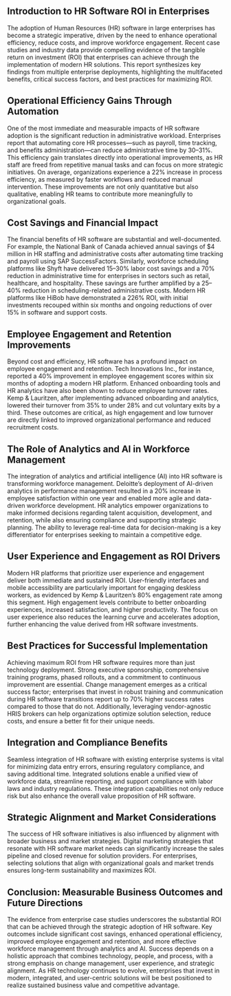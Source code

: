 ## Introduction to HR Software ROI in Enterprises

The adoption of Human Resources (HR) software in large enterprises has become a strategic imperative, driven by the need to enhance operational efficiency, reduce costs, and improve workforce engagement. Recent case studies and industry data provide compelling evidence of the tangible return on investment (ROI) that enterprises can achieve through the implementation of modern HR solutions. This report synthesizes key findings from multiple enterprise deployments, highlighting the multifaceted benefits, critical success factors, and best practices for maximizing ROI.

## Operational Efficiency Gains Through Automation

One of the most immediate and measurable impacts of HR software adoption is the significant reduction in administrative workload. Enterprises report that automating core HR processes—such as payroll, time tracking, and benefits administration—can reduce administrative time by 30–31%. This efficiency gain translates directly into operational improvements, as HR staff are freed from repetitive manual tasks and can focus on more strategic initiatives. On average, organizations experience a 22% increase in process efficiency, as measured by faster workflows and reduced manual intervention. These improvements are not only quantitative but also qualitative, enabling HR teams to contribute more meaningfully to organizational goals.

## Cost Savings and Financial Impact

The financial benefits of HR software are substantial and well-documented. For example, the National Bank of Canada achieved annual savings of $4 million in HR staffing and administrative costs after automating time tracking and payroll using SAP SuccessFactors. Similarly, workforce scheduling platforms like Shyft have delivered 15–30% labor cost savings and a 70% reduction in administrative time for enterprises in sectors such as retail, healthcare, and hospitality. These savings are further amplified by a 25–40% reduction in scheduling-related administrative costs. Modern HR platforms like HiBob have demonstrated a 226% ROI, with initial investments recouped within six months and ongoing reductions of over 15% in software and support costs.

## Employee Engagement and Retention Improvements

Beyond cost and efficiency, HR software has a profound impact on employee engagement and retention. Tech Innovations Inc., for instance, reported a 40% improvement in employee engagement scores within six months of adopting a modern HR platform. Enhanced onboarding tools and HR analytics have also been shown to reduce employee turnover rates. Kemp & Lauritzen, after implementing advanced onboarding and analytics, lowered their turnover from 35% to under 28% and cut voluntary exits by a third. These outcomes are critical, as high engagement and low turnover are directly linked to improved organizational performance and reduced recruitment costs.

## The Role of Analytics and AI in Workforce Management

The integration of analytics and artificial intelligence (AI) into HR software is transforming workforce management. Deloitte’s deployment of AI-driven analytics in performance management resulted in a 20% increase in employee satisfaction within one year and enabled more agile and data-driven workforce development. HR analytics empower organizations to make informed decisions regarding talent acquisition, development, and retention, while also ensuring compliance and supporting strategic planning. The ability to leverage real-time data for decision-making is a key differentiator for enterprises seeking to maintain a competitive edge.

## User Experience and Engagement as ROI Drivers

Modern HR platforms that prioritize user experience and engagement deliver both immediate and sustained ROI. User-friendly interfaces and mobile accessibility are particularly important for engaging deskless workers, as evidenced by Kemp & Lauritzen’s 80% engagement rate among this segment. High engagement levels contribute to better onboarding experiences, increased satisfaction, and higher productivity. The focus on user experience also reduces the learning curve and accelerates adoption, further enhancing the value derived from HR software investments.

## Best Practices for Successful Implementation

Achieving maximum ROI from HR software requires more than just technology deployment. Strong executive sponsorship, comprehensive training programs, phased rollouts, and a commitment to continuous improvement are essential. Change management emerges as a critical success factor; enterprises that invest in robust training and communication during HR software transitions report up to 70% higher success rates compared to those that do not. Additionally, leveraging vendor-agnostic HRIS brokers can help organizations optimize solution selection, reduce costs, and ensure a better fit for their unique needs.

## Integration and Compliance Benefits

Seamless integration of HR software with existing enterprise systems is vital for minimizing data entry errors, ensuring regulatory compliance, and saving additional time. Integrated solutions enable a unified view of workforce data, streamline reporting, and support compliance with labor laws and industry regulations. These integration capabilities not only reduce risk but also enhance the overall value proposition of HR software.

## Strategic Alignment and Market Considerations

The success of HR software initiatives is also influenced by alignment with broader business and market strategies. Digital marketing strategies that resonate with HR software market needs can significantly increase the sales pipeline and closed revenue for solution providers. For enterprises, selecting solutions that align with organizational goals and market trends ensures long-term sustainability and maximizes ROI.

## Conclusion: Measurable Business Outcomes and Future Directions

The evidence from enterprise case studies underscores the substantial ROI that can be achieved through the strategic adoption of HR software. Key outcomes include significant cost savings, enhanced operational efficiency, improved employee engagement and retention, and more effective workforce management through analytics and AI. Success depends on a holistic approach that combines technology, people, and process, with a strong emphasis on change management, user experience, and strategic alignment. As HR technology continues to evolve, enterprises that invest in modern, integrated, and user-centric solutions will be best positioned to realize sustained business value and competitive advantage.